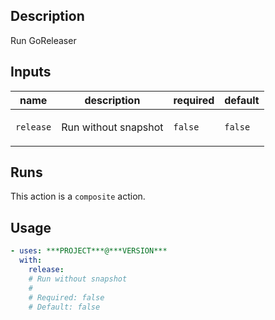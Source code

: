 ## Description

Run GoReleaser

## Inputs

| name | description | required | default |
| --- | --- | --- | --- |
| `release` | <p>Run without snapshot</p> | `false` | `false` |


## Runs

This action is a `composite` action.

## Usage

```yaml
- uses: ***PROJECT***@***VERSION***
  with:
    release:
    # Run without snapshot
    #
    # Required: false
    # Default: false
```

